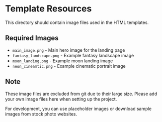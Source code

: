 # Template Resources

This directory should contain image files used in the HTML templates.

## Required Images

- `main_image.png` - Main hero image for the landing page
- `fantasy_landscape.png` - Example fantasy landscape image
- `moon_landing.png` - Example moon landing image  
- `neon_cineamtic.png` - Example cinematic portrait image

## Note

These image files are excluded from git due to their large size. Please add your own image files here when setting up the project.

For development, you can use placeholder images or download sample images from stock photo websites. 